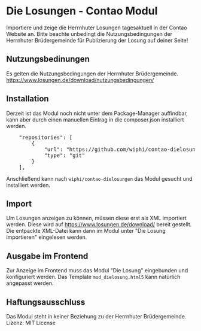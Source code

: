 # Die Losungen - Contao Modul
Importiere und zeige die Herrnhuter Losungen tagesaktuell in der Contao Website an.
Bitte beachte unbedingt die Nutzungsbedingungen der Herrnhuter Brüdergemeinde für Publizierung der Losung auf deiner Seite!

## Nutzungsbedinungen  
Es gelten die Nutzungsbedingungen der Herrnhuter Brüdergemeinde. https://www.losungen.de/download/nutzungsbedingungen/

## Installation
Derzeit ist das Modul noch nicht unter dem Package-Manager auffindbar, kann aber durch einen manuellen Eintrag in die composer.json installiert werden.
<pre>
    "repositories": [
        {
            "url": "https://github.com/wiphi/contao-dielosungen.git",
            "type": "git"
        }
    ],
</pre>

Anschließend kann nach <code>wiphi/contao-dielosungen</code> das Modul gesucht und installiert werden.

## Import
Um Losungen anzeigen zu können, müssen diese erst als XML importiert werden. Diese wird auf https://www.losungen.de/download/ bereit gestellt. Die entpackte XML-Datei kann dann im Modul unter "Die Losung importieren" eingelesen werden.

## Ausgabe im Frontend
Zur Anzeige im Frontend muss das Modul "Die Losung" eingebunden und konfiguriert werden. Das Template <code>mod_dielosung.html5</code> kann natürlich angepasst werden.

## Haftungsausschluss
Das Modul steht in keiner Beziehung zu der Herrnhuter Brüdergemeinde.
Lizenz: MIT License